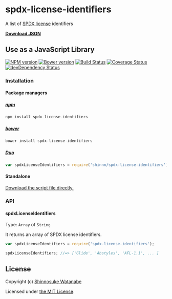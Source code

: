 # spdx-license-identifiers

A list of [SPDX license](http://spdx.org/licenses/) identifiers

[**Download JSON**](https://raw.githubusercontent.com/shinnn/spdx-license-identifiers/master/spdx-license-identifiers.json)

## Use as a JavaScript Library

[![NPM version](https://badge.fury.io/js/spdx-license-identifiers.svg)](https://www.npmjs.org/package/spdx-license-identifiers)
[![Bower version](https://badge.fury.io/bo/spdx-license-identifiers.svg)](https://github.com/shinnn/spdx-license-identifiers/releases)
[![Build Status](https://travis-ci.org/shinnn/spdx-license-identifiers.svg?branch=master)](https://travis-ci.org/shinnn/spdx-license-identifiers)
[![Coverage Status](https://img.shields.io/coveralls/shinnn/spdx-license-identifiers.svg?style=flat)](https://coveralls.io/r/shinnn/spdx-license-identifiers)
[![devDependency Status](https://david-dm.org/shinnn/spdx-license-identifiers/dev-status.svg)](https://david-dm.org/shinnn/spdx-license-identifiers#info=devDependencies)

### Installation

#### Package managers

##### [npm](https://www.npmjs.org/)

```sh
npm install spdx-license-identifiers
```

##### [bower](http://bower.io/)

```sh
bower install spdx-license-identifiers
```

##### [Duo](http://duojs.org/)

```javascript
var spdxLicenseIdentifiers = require('shinnn/spdx-license-identifiers');
```

#### Standalone

[Download the script file directly.](https://raw.githubusercontent.com/shinnn/spdx-license-identifiers/master/spdx-license-identifiers.js)

### API

#### spdxLicenseIdentifiers

Type: `Array` of `String`

It returns an array of SPDX license identifiers.

```javascript
var spdxLicenseIdentifiers = require('spdx-license-identifiers');

spdxLicenseIdentifiers; //=> ['Glide', 'Abstyles', 'AFL-1.1', ... ]
```

## License

Copyright (c) [Shinnosuke Watanabe](https://github.com/shinnn)

Licensed under [the MIT License](./LICENSE).
